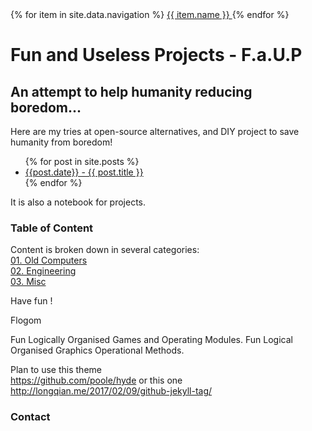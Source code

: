 ---
---

<nav>
  {% for item in site.data.navigation %}
    <a href="{{ item.link }}" {% if page.url == item.link %}style="color: red;"{% endif %}>
      {{ item.name }}
    </a>
  {% endfor %}
</nav>

# Fun and Useless Projects - F.a.U.P
## An attempt to help humanity reducing boredom...

Here are my tries at open-source alternatives, and DIY project to save 
humanity from boredom!

<ul>
  {% for post in site.posts %}
    <li>
      <a href="{{ post.url }}">{{post.date}} - {{ post.title }}</a>
    </li>
  {% endfor %}
</ul>

It is also a notebook for projects.

### Table of Content
Content is broken down in several categories:    
[01. Old Computers](01_OldComputers/index_01.md)    
[02. Engineering]()    
[03. Misc]()    

Have fun !

Flogom

Fun Logically Organised Games and Operating Modules.
Fun Logical Organised Graphics Operational Methods.

Plan to use this theme    
https://github.com/poole/hyde
or this one
http://longqian.me/2017/02/09/github-jekyll-tag/
### Contact